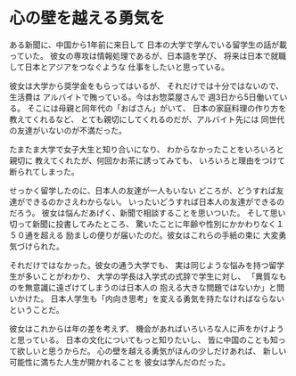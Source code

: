 # 心の壁を越える勇気を

ある新聞に、中国から1年前に来日して
日本の大学で学んでいる留学生の話が載っていた。
彼女の専攻は情報処理であるが、日本語を学び、
将来は日本で就職して日本とアジアをつなぐような
仕事をしたいと思っている。

彼女は大学から奨学金をもらってはいるが、
それだけでは十分ではないので、生活費は
アルバイトで賄っている。今はお惣菜屋さんで
週3日から5日働いている。
そこには母親と同年代の「おばさん」がいて、
日本の家庭料理の作り方を教えてくれるなど、
とても親切にしてくれるのだが、アルバイト先には
同世代の友達がいないのが不満だった。

たまたま大学で女子大生と知り合いになり、
わからなかったことをいろいろと親切に
教えてくれたが、何回かお茶に誘ってみても、
いろいろと理由をつけて断られてしまった。

せっかく留学したのに、日本人の友達が一人もいない
どころが、どうすれば友達ができるのかさえわからない。
いったいどうすれば日本人の友達ができるのだろう。
彼女は悩んだあげく、新聞で相談することを思いついた。
そして思い切って新聞に投書してみたところ、
驚いたことに年齢や性別にかかわりなく１５０通を超える
励ましの便りが届いたのだ。彼女はこれらの手紙の束に
大変勇気づけられた。

それだけではなかった。彼女の通う大学でも、
実は同じような悩みを持つ留学生が多いことがわかり、
大学の学長は入学式の式辞で学生に対し、
「異質なものを無意識に遠ざけてしまうのは日本人の
抱える大きな問題ではないか」と問いかけた。
日本人学生も「内向き思考」を変える勇気を持たなければならない
ということだ。

彼女はこれからは年の差を考えず、
機会があればいろいろな人に声をかけようと思っている。
日本の文化についてもっと知りたいし、
皆に中国のことも知って欲しいと思うからだ。
心の壁を越える勇気がほんの少しだけあれば、
新しい可能性に満ちた人生が開かれることを
彼女は学んだのだった。
